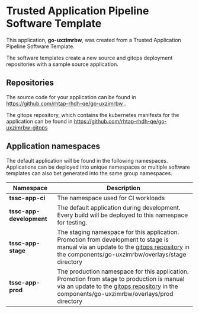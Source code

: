 # Trusted Application Pipeline Software Template

This application, **go-uxzimrbw**, was created from a Trusted Application Pipeline Software Template.

The software templates create a new source and gitops deployment repositories with a sample source application. 

## Repositories

The source code for your application can be found in [https://github.com/rhtap-rhdh-qe/go-uxzimrbw ](https://github.com/rhtap-rhdh-qe/go-uxzimrbw ).
 
The gitops repository, which contains the kubernetes manifests for the application can be found in 
[https://github.com/rhtap-rhdh-qe/go-uxzimrbw-gitops ](https://github.com/rhtap-rhdh-qe/go-uxzimrbw-gitops ) 

## Application namespaces 

The default application will be found in the following namespaces. Applications can be deployed into unique namespaces or multiple software templates can also bet generated into the same group namespaces.  

|  Namespace   |  Description   |  
| -------- | -------- |
| **tssc-app-ci** | The namespace used for CI workloads |
| **tssc-app-development** | The default application during development. Every build will be deployed to this namespace for testing. |
| **tssc-app-stage** | The staging namespace for this application. Promotion from development to stage is manual via an update to the [gitops repository](https://github.com/rhtap-rhdh-qe/go-uxzimrbw-gitops ) in the components/go-uxzimrbw/overlays/stage directory |
| **tssc-app-prod** | The production namespace for this application. Promotion from stage to production is manual via an update to the [gitops repository](https://github.com/rhtap-rhdh-qe/go-uxzimrbw-gitops ) in the components/go-uxzimrbw/overlays/prod directory |